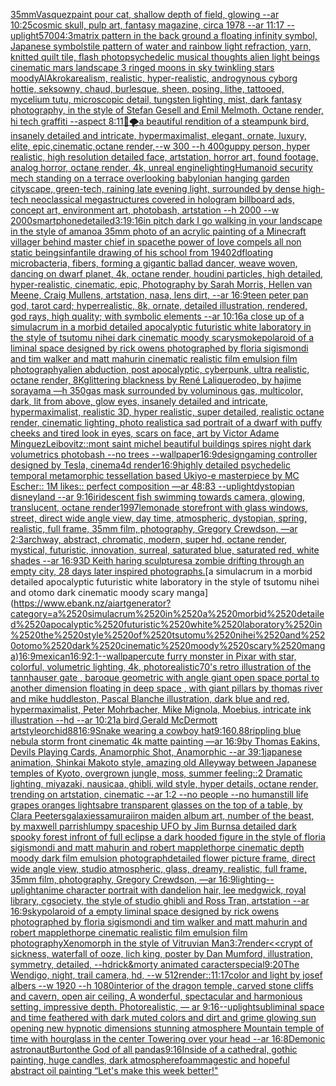 [35mm](https://www.ebank.nz/aiartgenerator?category=35mm)[Vasquez](https://www.ebank.nz/aiartgenerator?category=Vasquez)[paint pour cat, shallow depth of field, glowing --ar 10:25](https://www.ebank.nz/aiartgenerator?category=paint%2520pour%2520cat%2C%2520shallow%2520depth%2520of%2520field%2C%2520glowing%2520--ar%252010%3A25)[cosmic skull, pulp art, fantasy magazine, circa 1978 --ar 11:17 --uplight](https://www.ebank.nz/aiartgenerator?category=cosmic%2520skull%2C%2520pulp%2520art%2C%2520fantasy%2520magazine%2C%2520circa%25201978%2520--ar%252011%3A17%2520--uplight)[5700](https://www.ebank.nz/aiartgenerator?category=5700)[4:3](https://www.ebank.nz/aiartgenerator?category=4%3A3)[matrix pattern in the back ground a floating infinity symbol, Japanese symbols](https://www.ebank.nz/aiartgenerator?category=matrix%2520pattern%2520in%2520the%2520back%2520ground%2520a%2520floating%2520infinity%2520symbol%2C%2520Japanese%2520symbols)[tile pattern of water and rainbow light refraction, yarn, knitted quilt tile, flash photo](https://www.ebank.nz/aiartgenerator?category=tile%2520pattern%2520of%2520water%2520and%2520rainbow%2520light%2520refraction%2C%2520yarn%2C%2520knitted%2520quilt%2520tile%2C%2520flash%2520photo)[psychedelic musical thoughts alien light beings cinematic mars landscape 3 ringed moons in sky twinkling stars moody](https://www.ebank.nz/aiartgenerator?category=psychedelic%2520musical%2520thoughts%2520alien%2520light%2520beings%2520cinematic%2520mars%2520landscape%25203%2520ringed%2520moons%2520in%2520sky%2520twinkling%2520stars%2520moody)[AlAkroka](https://www.ebank.nz/aiartgenerator?category=AlAkroka)[realism, realistic, hyper-realistic, androgynous cyborg hottie, seksowny, chaud, burlesque, sheen, posing, lithe, tattooed, mycelium tutu, microscopic detail, tungsten lighting, mist, dark fantasy photography, in the style of Stefan Gesell and Emil Melmoth. Octane render, hi tech graffiti  --aspect 8:11](https://www.ebank.nz/aiartgenerator?category=realism%2C%2520realistic%2C%2520hyper-realistic%2C%2520androgynous%2520cyborg%2520hottie%2C%2520seksowny%2C%2520chaud%2C%2520burlesque%2C%2520sheen%2C%2520posing%2C%2520lithe%2C%2520tattooed%2C%2520mycelium%2520tutu%2C%2520microscopic%2520detail%2C%2520tungsten%2520lighting%2C%2520mist%2C%2520dark%2520fantasy%2520photography%2C%2520in%2520the%2520style%2520of%2520Stefan%2520Gesell%2520and%2520Emil%2520Melmoth.%2520Octane%2520render%2C%2520hi%2520tech%2520graffiti%2520%2520--aspect%25208%3A11)[🐉🌪](https://www.ebank.nz/aiartgenerator?category=%F0%9F%90%89%F0%9F%8C%AA)[a beautiful rendition of a steampunk bird, insanely detailed and intricate, hypermaximalist, elegant, ornate, luxury, elite, epic,cinematic,octane render,--w 300 --h 400](https://www.ebank.nz/aiartgenerator?category=a%2520beautiful%2520rendition%2520of%2520a%2520steampunk%2520bird%2C%2520insanely%2520detailed%2520and%2520intricate%2C%2520hypermaximalist%2C%2520elegant%2C%2520ornate%2C%2520luxury%2C%2520elite%2C%2520epic%2Ccinematic%2Coctane%2520render%2C--w%2520300%2520--h%2520400)[guppy person, hyper realistic, high resolution detailed face, artstation, horror art, found footage, analog horror, octane render, 4k, unreal engine](https://www.ebank.nz/aiartgenerator?category=guppy%2520person%2C%2520hyper%2520realistic%2C%2520high%2520resolution%2520detailed%2520face%2C%2520artstation%2C%2520horror%2520art%2C%2520found%2520footage%2C%2520analog%2520horror%2C%2520octane%2520render%2C%25204k%2C%2520unreal%2520engine)[lighting](https://www.ebank.nz/aiartgenerator?category=lighting)[Humanoid security mech standing on a terrace overlooking babylonian hanging garden cityscape, green-tech, raining late evening light, surrounded by dense high-tech neoclassical megastructures covered in hologram billboard ads, concept art, environment art, photobash, artstation --h 2000 --w 2000](https://www.ebank.nz/aiartgenerator?category=Humanoid%2520security%2520mech%2520standing%2520on%2520a%2520terrace%2520overlooking%2520babylonian%2520hanging%2520garden%2520cityscape%2C%2520green-tech%2C%2520raining%2520late%2520evening%2520light%2C%2520surrounded%2520by%2520dense%2520high-tech%2520neoclassical%2520megastructures%2520covered%2520in%2520hologram%2520billboard%2520ads%2C%2520concept%2520art%2C%2520environment%2520art%2C%2520photobash%2C%2520artstation%2520--h%25202000%2520--w%25202000)[smartphone](https://www.ebank.nz/aiartgenerator?category=smartphone)[detailed](https://www.ebank.nz/aiartgenerator?category=detailed)[3:1](https://www.ebank.nz/aiartgenerator?category=3%3A1)[9:16](https://www.ebank.nz/aiartgenerator?category=9%3A16)[in pitch dark I go walking in your landscape in the style of amano](https://www.ebank.nz/aiartgenerator?category=in%2520pitch%2520dark%2520I%2520go%2520walking%2520in%2520your%2520landscape%2520in%2520the%2520style%2520of%2520amano)[a 35mm photo of an acrylic painting of a Minecraft villager behind master chief in space](https://www.ebank.nz/aiartgenerator?category=a%252035mm%2520photo%2520of%2520an%2520acrylic%2520painting%2520of%2520a%2520Minecraft%2520villager%2520behind%2520master%2520chief%2520in%2520space)[the power of love compels all non static beings](https://www.ebank.nz/aiartgenerator?category=the%2520power%2520of%2520love%2520compels%2520all%2520non%2520static%2520beings)[infantile drawing of his school from 1940](https://www.ebank.nz/aiartgenerator?category=infantile%2520drawing%2520of%2520his%2520school%2520from%25201940)[2d](https://www.ebank.nz/aiartgenerator?category=2d)[floating microbacteria, fibers, forming a gigantic ballad dancer, weave woven, dancing on dwarf planet, 4k, octane render, houdini particles, high detailed, hyper-realistic, cinematic, epic, Photography by Sarah Morris, Hellen van Meene, Craig Mullens, artstation, nasa, lens dirt, --ar 16:9](https://www.ebank.nz/aiartgenerator?category=floating%2520microbacteria%2C%2520fibers%2C%2520forming%2520a%2520gigantic%2520ballad%2520dancer%2C%2520weave%2520woven%2C%2520dancing%2520on%2520dwarf%2520planet%2C%25204k%2C%2520octane%2520render%2C%2520houdini%2520particles%2C%2520high%2520detailed%2C%2520hyper-realistic%2C%2520cinematic%2C%2520epic%2C%2520Photography%2520by%2520Sarah%2520Morris%2C%2520Hellen%2520van%2520Meene%2C%2520Craig%2520Mullens%2C%2520artstation%2C%2520nasa%2C%2520lens%2520dirt%2C%2520--ar%252016%3A9)[teen peter pan god, tarot card; hyperrealistic, 8k, ornate, detailed illustration, rendered, god rays, high quality; with symbolic elements --ar 10:16](https://www.ebank.nz/aiartgenerator?category=teen%2520peter%2520pan%2520god%2C%2520tarot%2520card%3B%2520hyperrealistic%2C%25208k%2C%2520ornate%2C%2520detailed%2520illustration%2C%2520rendered%2C%2520god%2520rays%2C%2520high%2520quality%3B%2520with%2520symbolic%2520elements%2520--ar%252010%3A16)[a close up of a simulacrum in a morbid detailed apocalyptic futuristic white laboratory in the style of tsutomu nihei dark cinematic moody scary](https://www.ebank.nz/aiartgenerator?category=a%2520close%2520up%2520of%2520a%2520simulacrum%2520in%2520a%2520morbid%2520detailed%2520apocalyptic%2520futuristic%2520white%2520laboratory%2520in%2520the%2520style%2520of%2520tsutomu%2520nihei%2520dark%2520cinematic%2520moody%2520scary)[smoke](https://www.ebank.nz/aiartgenerator?category=smoke)[polaroid of a liminal space designed by rick owens photographed by floria sigismondi and tim walker  and matt mahurin cinematic realistic film emulsion film photography](https://www.ebank.nz/aiartgenerator?category=polaroid%2520of%2520a%2520liminal%2520space%2520designed%2520by%2520rick%2520owens%2520photographed%2520by%2520floria%2520sigismondi%2520and%2520tim%2520walker%2520%2520and%2520matt%2520mahurin%2520cinematic%2520realistic%2520film%2520emulsion%2520film%2520photography)[alien abduction, post apocalyptic, cyberpunk, ultra realistic, octane render, 8K](https://www.ebank.nz/aiartgenerator?category=alien%2520abduction%2C%2520post%2520apocalyptic%2C%2520cyberpunk%2C%2520ultra%2520realistic%2C%2520octane%2520render%2C%25208K)[glittering blackness by René Lalique](https://www.ebank.nz/aiartgenerator?category=glittering%2520blackness%2520by%2520Ren%C3%A9%2520Lalique)[rodeo, by hajime sorayama —h 350](https://www.ebank.nz/aiartgenerator?category=rodeo%2C%2520by%2520hajime%2520sorayama%2520%E2%80%94h%2520350)[gas mask surrounded by voluminous gas, multicolor, dark, lit from above, glow eyes, insanely detailed and intricate, hypermaximalist, realistic 3D, hyper realistic, super detailed, realistic octane render, cinematic lighting, photo realistic](https://www.ebank.nz/aiartgenerator?category=gas%2520mask%2520surrounded%2520by%2520voluminous%2520gas%2C%2520multicolor%2C%2520dark%2C%2520lit%2520from%2520above%2C%2520glow%2520eyes%2C%2520insanely%2520detailed%2520and%2520intricate%2C%2520hypermaximalist%2C%2520realistic%25203D%2C%2520hyper%2520realistic%2C%2520super%2520detailed%2C%2520realistic%2520octane%2520render%2C%2520cinematic%2520lighting%2C%2520photo%2520realistic)[a sad portrait of a dwarf with puffy cheeks and tired look in eyes, scars on face, art by Victor Adame Minguez](https://www.ebank.nz/aiartgenerator?category=a%2520sad%2520portrait%2520of%2520a%2520dwarf%2520with%2520puffy%2520cheeks%2520and%2520tired%2520look%2520in%2520eyes%2C%2520scars%2520on%2520face%2C%2520art%2520by%2520Victor%2520Adame%2520Minguez)[Leibovitz::](https://www.ebank.nz/aiartgenerator?category=Leibovitz%3A%3A)[mont saint michel beautiful buildings spires night dark volumetrics photobash --no trees --wallpaper](https://www.ebank.nz/aiartgenerator?category=mont%2520saint%2520michel%2520beautiful%2520buildings%2520spires%2520night%2520dark%2520volumetrics%2520photobash%2520--no%2520trees%2520--wallpaper)[16:9](https://www.ebank.nz/aiartgenerator?category=16%3A9)[design](https://www.ebank.nz/aiartgenerator?category=design)[gaming controller designed by Tesla, cinema4d render](https://www.ebank.nz/aiartgenerator?category=gaming%2520controller%2520designed%2520by%2520Tesla%2C%2520cinema4d%2520render)[16:9](https://www.ebank.nz/aiartgenerator?category=16%3A9)[highly detailed psychedelic temporal metamorphic tessellation based Ukiyo-e masterpiece by MC Escher:: 1M likes:: perfect composition —ar 48:83 --uplight](https://www.ebank.nz/aiartgenerator?category=highly%2520detailed%2520psychedelic%2520temporal%2520metamorphic%2520tessellation%2520based%2520Ukiyo-e%2520masterpiece%2520by%2520MC%2520Escher%3A%3A%25201M%2520likes%3A%3A%2520perfect%2520composition%2520%E2%80%94ar%252048%3A83%2520--uplight)[dystopian disneyland --ar 9:16](https://www.ebank.nz/aiartgenerator?category=dystopian%2520disneyland%2520--ar%25209%3A16)[iridescent fish swimming towards camera, glowing, translucent, octane render](https://www.ebank.nz/aiartgenerator?category=iridescent%2520fish%2520swimming%2520towards%2520camera%2C%2520glowing%2C%2520translucent%2C%2520octane%2520render)[1997](https://www.ebank.nz/aiartgenerator?category=1997)[lemonade storefront with glass windows, street, direct wide angle view, day time, atmospheric, dystopian, spring, realistic, full frame, 35mm film, photography, Gregory Crewdson, —ar 2:3](https://www.ebank.nz/aiartgenerator?category=lemonade%2520storefront%2520with%2520glass%2520windows%2C%2520street%2C%2520direct%2520wide%2520angle%2520view%2C%2520day%2520time%2C%2520atmospheric%2C%2520dystopian%2C%2520spring%2C%2520realistic%2C%2520full%2520frame%2C%252035mm%2520film%2C%2520photography%2C%2520Gregory%2520Crewdson%2C%2520%E2%80%94ar%25202%3A3)[archway, abstract, chromatic, modern, super hd, octane render, mystical, futuristic, innovation, surreal,  saturated blue, saturated red, white shades --ar 16:9](https://www.ebank.nz/aiartgenerator?category=archway%2C%2520abstract%2C%2520chromatic%2C%2520modern%2C%2520super%2520hd%2C%2520octane%2520render%2C%2520mystical%2C%2520futuristic%2C%2520innovation%2C%2520surreal%2C%2520%2520saturated%2520blue%2C%2520saturated%2520red%2C%2520white%2520shades%2520--ar%252016%3A9)[3D Keith haring sculptures](https://www.ebank.nz/aiartgenerator?category=3D%2520Keith%2520haring%2520sculptures)[a zombie drifting through an empty city, 28 days later inspired photographs.](https://www.ebank.nz/aiartgenerator?category=a%2520zombie%2520drifting%2520through%2520an%2520empty%2520city%2C%252028%2520days%2520later%2520inspired%2520photographs.)[a simulacrum in a morbid detailed apocalyptic futuristic white laboratory in the style of tsutomu nihei and otomo dark cinematic moody scary manga](https://www.ebank.nz/aiartgenerator?category=a%2520simulacrum%2520in%2520a%2520morbid%2520detailed%2520apocalyptic%2520futuristic%2520white%2520laboratory%2520in%2520the%2520style%2520of%2520tsutomu%2520nihei%2520and%2520otomo%2520dark%2520cinematic%2520moody%2520scary%2520manga)[16:9](https://www.ebank.nz/aiartgenerator?category=16%3A9)[mexican](https://www.ebank.nz/aiartgenerator?category=mexican)[16:9](https://www.ebank.nz/aiartgenerator?category=16%3A9)[2:1](https://www.ebank.nz/aiartgenerator?category=2%3A1)[--wallpaper](https://www.ebank.nz/aiartgenerator?category=--wallpaper)[cute furry monster in Pixar with star, colorful, volumetric lighting, 4k, photorealistic](https://www.ebank.nz/aiartgenerator?category=cute%2520furry%2520monster%2520in%2520Pixar%2520with%2520star%2C%2520colorful%2C%2520volumetric%2520lighting%2C%25204k%2C%2520photorealistic)[70's retro illustration of the tannhauser gate , baroque geometric with angle giant open space portal to another dimension floating in deep space , with giant pillars by thomas river and mike huddleston, Pascal Blanche illustration, dark blue and red, hypermaximalist, Peter Mohrbacher, Mike Mignola, Moebius, intricate ink illustration --hd --ar 10:21](https://www.ebank.nz/aiartgenerator?category=70%27s%2520retro%2520illustration%2520of%2520the%2520tannhauser%2520gate%2520%2C%2520baroque%2520geometric%2520with%2520angle%2520giant%2520open%2520space%2520portal%2520to%2520another%2520dimension%2520floating%2520in%2520deep%2520space%2520%2C%2520with%2520giant%2520pillars%2520by%2520thomas%2520river%2520and%2520mike%2520huddleston%2C%2520Pascal%2520Blanche%2520illustration%2C%2520dark%2520blue%2520and%2520red%2C%2520hypermaximalist%2C%2520Peter%2520Mohrbacher%2C%2520Mike%2520Mignola%2C%2520Moebius%2C%2520intricate%2520ink%2520illustration%2520--hd%2520--ar%252010%3A21)[a bird,Gerald McDermott artstyle](https://www.ebank.nz/aiartgenerator?category=a%2520bird%2CGerald%2520McDermott%2520artstyle)[orchid](https://www.ebank.nz/aiartgenerator?category=orchid)[88](https://www.ebank.nz/aiartgenerator?category=88)[16:9](https://www.ebank.nz/aiartgenerator?category=16%3A9)[Snake wearing a cowboy hat](https://www.ebank.nz/aiartgenerator?category=Snake%2520wearing%2520a%2520cowboy%2520hat)[9:16](https://www.ebank.nz/aiartgenerator?category=9%3A16)[0.88](https://www.ebank.nz/aiartgenerator?category=0.88)[rippling blue nebula storm front cinematic 4k matte painting —ar 16:9](https://www.ebank.nz/aiartgenerator?category=rippling%2520blue%2520nebula%2520storm%2520front%2520cinematic%25204k%2520matte%2520painting%2520%E2%80%94ar%252016%3A9)[by Thomas Eakins, Devils Playing Cards, Anamorphic Shot, Anamorphic --ar 39:1](https://www.ebank.nz/aiartgenerator?category=by%2520Thomas%2520Eakins%2C%2520Devils%2520Playing%2520Cards%2C%2520Anamorphic%2520Shot%2C%2520Anamorphic%2520--ar%252039%3A1)[japanese animation, Shinkai Makoto style, amazing old Alleyway between Japanese temples of Kyoto, overgrown jungle, moss, summer feeling::2 Dramatic lighting,  miyazaki, nausicaa, ghibli, wild style, hyper details, octane render, trending on artstation, cinematic --ar 1:2 --no people --no human](https://www.ebank.nz/aiartgenerator?category=japanese%2520animation%2C%2520Shinkai%2520Makoto%2520style%2C%2520amazing%2520old%2520Alleyway%2520between%2520Japanese%2520temples%2520of%2520Kyoto%2C%2520overgrown%2520jungle%2C%2520moss%2C%2520summer%2520feeling%3A%3A2%2520Dramatic%2520lighting%2C%2520%2520miyazaki%2C%2520nausicaa%2C%2520ghibli%2C%2520wild%2520style%2C%2520hyper%2520details%2C%2520octane%2520render%2C%2520trending%2520on%2520artstation%2C%2520cinematic%2520--ar%25201%3A2%2520--no%2520people%2520--no%2520human)[still life grapes oranges lightsabre transparent glasses on the top of a table, by Clara Peeters](https://www.ebank.nz/aiartgenerator?category=still%2520life%2520grapes%2520oranges%2520lightsabre%2520transparent%2520glasses%2520on%2520the%2520top%2520of%2520a%2520table%2C%2520by%2520Clara%2520Peeters)[galaxies](https://www.ebank.nz/aiartgenerator?category=galaxies)[samurai](https://www.ebank.nz/aiartgenerator?category=samurai)[iron maiden album art, number of the beast, by maxwell parrish](https://www.ebank.nz/aiartgenerator?category=iron%2520maiden%2520album%2520art%2C%2520number%2520of%2520the%2520beast%2C%2520by%2520maxwell%2520parrish)[lumpy spaceship UFO by Jim Burns](https://www.ebank.nz/aiartgenerator?category=lumpy%2520spaceship%2520UFO%2520by%2520Jim%2520Burns)[a detailed dark spooky forest infront of full eclipse a dark hooded figure in the style of floria sigismondi and matt mahurin and robert mapplethorpe cinematic depth moody dark film emulsion photograph](https://www.ebank.nz/aiartgenerator?category=a%2520detailed%2520dark%2520spooky%2520forest%2520infront%2520of%2520full%2520eclipse%2520a%2520dark%2520hooded%2520figure%2520in%2520the%2520style%2520of%2520floria%2520sigismondi%2520and%2520matt%2520mahurin%2520and%2520robert%2520mapplethorpe%2520cinematic%2520depth%2520moody%2520dark%2520film%2520emulsion%2520photograph)[detailed flower picture frame, direct wide angle view, studio atmospheric, glass, dreamy, realistic, full frame, 35mm film, photography, Gregory Crewdson, —ar 16:9](https://www.ebank.nz/aiartgenerator?category=detailed%2520flower%2520picture%2520frame%2C%2520direct%2520wide%2520angle%2520view%2C%2520studio%2520atmospheric%2C%2520glass%2C%2520dreamy%2C%2520realistic%2C%2520full%2520frame%2C%252035mm%2520film%2C%2520photography%2C%2520Gregory%2520Crewdson%2C%2520%E2%80%94ar%252016%3A9)[lighting](https://www.ebank.nz/aiartgenerator?category=lighting)[--uplight](https://www.ebank.nz/aiartgenerator?category=--uplight)[anime character portrait with dandelion hair, lee medgwick, royal library, cgsociety, the style of studio ghibli and Ross Tran, artstation --ar 16:9](https://www.ebank.nz/aiartgenerator?category=anime%2520character%2520portrait%2520with%2520dandelion%2520hair%2C%2520lee%2520medgwick%2C%2520royal%2520library%2C%2520cgsociety%2C%2520the%2520style%2520of%2520studio%2520ghibli%2520and%2520Ross%2520Tran%2C%2520artstation%2520--ar%252016%3A9)[sky](https://www.ebank.nz/aiartgenerator?category=sky)[polaroid of a empty liminal space designed by rick owens photographed by floria sigismondi and tim walker  and matt mahurin and robert mapplethorpe cinematic realistic film emulsion film photography](https://www.ebank.nz/aiartgenerator?category=polaroid%2520of%2520a%2520empty%2520liminal%2520space%2520designed%2520by%2520rick%2520owens%2520photographed%2520by%2520floria%2520sigismondi%2520and%2520tim%2520walker%2520%2520and%2520matt%2520mahurin%2520and%2520robert%2520mapplethorpe%2520cinematic%2520realistic%2520film%2520emulsion%2520film%2520photography)[Xenomorph in the style of Vitruvian Man](https://www.ebank.nz/aiartgenerator?category=Xenomorph%2520in%2520the%2520style%2520of%2520Vitruvian%2520Man)[3:7](https://www.ebank.nz/aiartgenerator?category=3%3A7)[render](https://www.ebank.nz/aiartgenerator?category=render)[<<crypt of sickness, waterfall of ooze, lich king, poster by Dan Mumford, illustration, symmetry, detailed, --hd](https://www.ebank.nz/aiartgenerator?category=%3C%3Ccrypt%2520of%2520sickness%2C%2520waterfall%2520of%2520ooze%2C%2520lich%2520king%2C%2520poster%2520by%2520Dan%2520Mumford%2C%2520illustration%2C%2520symmetry%2C%2520detailed%2C%2520--hd)[rick&morty animated caracter](https://www.ebank.nz/aiartgenerator?category=rick%26morty%2520animated%2520caracter)[special](https://www.ebank.nz/aiartgenerator?category=special)[9:20](https://www.ebank.nz/aiartgenerator?category=9%3A20)[The Wendigo, night, trail camera, hd, --w 512](https://www.ebank.nz/aiartgenerator?category=The%2520Wendigo%2C%2520night%2C%2520trail%2520camera%2C%2520hd%2C%2520--w%2520512)[render::](https://www.ebank.nz/aiartgenerator?category=render%3A%3A)[11:17](https://www.ebank.nz/aiartgenerator?category=11%3A17)[color and light by josef albers --w 1920 --h 1080](https://www.ebank.nz/aiartgenerator?category=color%2520and%2520light%2520by%2520josef%2520albers%2520--w%25201920%2520--h%25201080)[interior of the dragon temple, carved stone cliffs and cavern, open air ceiling, A wonderful, spectacular and harmonious setting, impressive depth. Photorealistic, — ar 9:16](https://www.ebank.nz/aiartgenerator?category=interior%2520of%2520the%2520dragon%2520temple%2C%2520carved%2520stone%2520cliffs%2520and%2520cavern%2C%2520open%2520air%2520ceiling%2C%2520A%2520wonderful%2C%2520spectacular%2520and%2520harmonious%2520setting%2C%2520impressive%2520depth.%2520Photorealistic%2C%2520%E2%80%94%2520ar%25209%3A16)[--uplight](https://www.ebank.nz/aiartgenerator?category=--uplight)[subliminal space and time feathered with dark muted colors and dirt and grime glowing sun opening new hypnotic dimensions stunning atmosphere Mountain temple of time with hourglass in the center Towering over your head --ar 16:8](https://www.ebank.nz/aiartgenerator?category=subliminal%2520space%2520and%2520time%2520feathered%2520with%2520dark%2520muted%2520colors%2520and%2520dirt%2520and%2520grime%2520glowing%2520sun%2520opening%2520new%2520hypnotic%2520dimensions%2520stunning%2520atmosphere%2520Mountain%2520temple%2520of%2520time%2520with%2520hourglass%2520in%2520the%2520center%2520Towering%2520over%2520your%2520head%2520--ar%252016%3A8)[Demonic astronaut](https://www.ebank.nz/aiartgenerator?category=Demonic%2520astronaut)[Burton](https://www.ebank.nz/aiartgenerator?category=Burton)[the God of all pandas](https://www.ebank.nz/aiartgenerator?category=the%2520God%2520of%2520all%2520pandas)[9:16](https://www.ebank.nz/aiartgenerator?category=9%3A16)[Inside of a cathedral, gothic painting, huge candles, dark atmosphere](https://www.ebank.nz/aiartgenerator?category=Inside%2520of%2520a%2520cathedral%2C%2520gothic%2520painting%2C%2520huge%2520candles%2C%2520dark%2520atmosphere)[foam](https://www.ebank.nz/aiartgenerator?category=foam)[magestic and hopeful abstract oil painting “Let's make this week better!"](https://www.ebank.nz/aiartgenerator?category=magestic%2520and%2520hopeful%2520abstract%2520oil%2520painting%2520%E2%80%9CLet%27s%2520make%2520this%2520week%2520better%21%22)